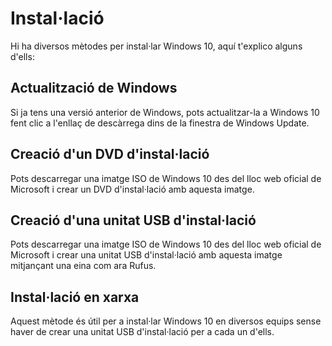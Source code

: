 # Instal·lació

Hi ha diversos mètodes per instal·lar Windows 10, aquí t'explico alguns d'ells:

## Actualització de Windows

Si ja tens una versió anterior de Windows, pots actualitzar-la a Windows 10 fent clic a l'enllaç de descàrrega dins de la finestra de Windows Update.

## Creació d'un DVD d'instal·lació

Pots descarregar una imatge ISO de Windows 10 des del lloc web oficial de Microsoft i crear un DVD d'instal·lació amb aquesta imatge.

## Creació d'una unitat USB d'instal·lació

Pots descarregar una imatge ISO de Windows 10 des del lloc web oficial de Microsoft i crear una unitat USB d'instal·lació amb aquesta imatge mitjançant una eina com ara Rufus.

## Instal·lació en xarxa

Aquest mètode és útil per a instal·lar Windows 10 en diversos equips sense haver de crear una unitat USB d'instal·lació per a cada un d'ells.
